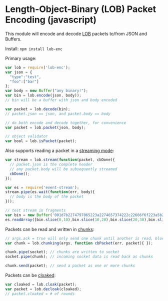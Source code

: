 # Length-Object-Binary (LOB) Packet Encoding (javascript)

This module will encode and decode [LOB](https://github.com/telehash/telehash.org/tree/master/v3/lob.md) packets to/from JSON and Buffers.

Install: `npm install lob-enc`

Primary usage:

```js
var lob = require('lob-enc');
var json = {
  "type":"test",
  "foo":["bar"]
};
var body = new Buffer("any binary!");
var bin = lob.encode(json, body));
// bin will be a buffer with json and body encoded

var packet = lob.decode(bin);
// packet.json == json, and packet.body == body

// do both encode and decode together, for convenience
var packet = lob.packet(json, body);

// object validator
var bool = lob.isPacket(packet);
```

Also supports reading a packet in a [streaming mode](https://github.com/telehash/telehash.org/blob/master/v3/channels/thtp.md#thtp-channel):

````js
var stream = lob.stream(function(packet, cbDone){
  // packet.json is the complete header
  // any packet.body will be subsequently streamed
  cbDone();
});

var es = require('event-stream');
stream.pipe(es.wait(function(err, body){
  // body is the body of the packet
}));

// test stream in fragments
var bin = new Buffer('001d7b2274797065223a2274657374222c22666f6f223a5b22626172225d7d616e792062696e61727921','hex');
es.readArray([bin.slice(0,10),bin.slice(10,20),bin.slice(20,30),bin.slice(30)]).pipe(stream);
````

Packets can be read and written in [chunks](https://github.com/telehash/telehash.org/blob/master/v3/chunking.md):

````js
// args.ack = true will only send one chunk until another is read, blocking/acking
var chunk = lob.chunking(args, function cbPacket(err, packet){ });

chunk.pipe(socket); // chunks are written to socket
socket.pipe(chunk); // incoming socket data is read back as chunks

chunk.send(packet); // send a packet as one or more chunks
````

Packets can be [cloaked](https://github.com/telehash/telehash.org/blob/master/v3/e3x/cloaking.md):

````js
var cloaked = lob.cloak(packet);
var packet = lob.decloak(cloaked);
// packet.cloaked = # of rounds
````

